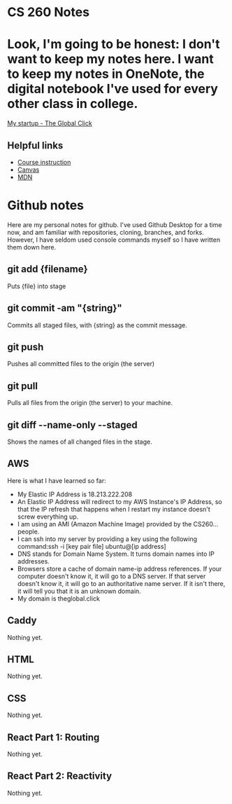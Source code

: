 # CS 260 Notes
# Look, I'm going to be honest: I don't want to keep my notes here. I want to keep my notes in OneNote, the digital notebook I've used for every other class in college. 
[My startup - The Global Click](https://startup.theglobal.click)

## Helpful links

- [Course instruction](https://github.com/webprogramming260)
- [Canvas](https://byu.instructure.com)
- [MDN](https://developer.mozilla.org)

# Github notes
Here are my personal notes for github. I've used Github Desktop for a time now, and am familiar with repositories, cloning, branches, and forks. However, I have seldom used console commands myself so I have written them down here.

## git add {filename}
Puts {file} into stage

## git commit -am "{string}"
Commits all staged files, with {string} as the commit message.

## git push
Pushes all committed files to the origin (the server)

## git pull
Pulls all files from the origin (the server) to your machine.

## git diff --name-only --staged
Shows the names of all changed files in the stage.

## AWS
Here is what I have learned so far:
* My Elastic IP Address is 18.213.222.208
* An Elastic IP Address will redirect to my AWS Instance's IP Address, so that the IP refresh that happens when I restart my instance doesn't screw everything up.
* I am using an AMI (Amazon Machine Image) provided by the CS260... people.
* I can ssh into my server by providing a key using the following command:ssh -i [key pair file] ubuntu@[ip address]
* DNS stands for Domain Name System. It turns domain names into IP addresses.
* Browsers store a cache of domain name-ip address references. If your computer doesn't know it, it will go to a DNS server. If that server doesn't know it, it will go to an authoritative name server. If it isn't there, it will tell you that it is an unknown domain.
* My domain is theglobal.click
## Caddy
Nothing yet.
## HTML
Nothing yet.
## CSS
Nothing yet.
## React Part 1: Routing
Nothing yet.
## React Part 2: Reactivity
Nothing yet.
